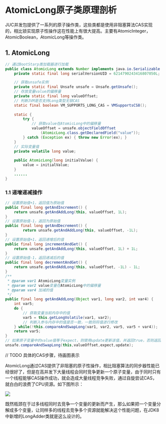 # AtomicLong原子类原理剖析

JUC并发包提供了一系列的原子操作类，这些类都是使用非阻塞算法CAS实现的，相比锁实现原子性操作这在性能上有很大提高。主要有AtomicInteger，AtomicBoolean，AtomicLong等操作类。



## 1. AtomicLong

```java
// 通过BootStarp类加载器进行加载
public class AtomicLong extends Number implements java.io.Serializable {
    private static final long serialVersionUID = 6214790243416807050L;

    // 获取unsafe实例
    private static final Unsafe unsafe = Unsafe.getUnsafe();
    // 存放变量value的偏移量
    private static final long valueOffset;
    // 判断JVM是否支持Long类型无锁CAS
    static final boolean VM_SUPPORTS_LONG_CAS = VMSupportsCS8();
	
    static {
        try {
            // 获取value在AtomicLong中的偏移量
            valueOffset = unsafe.objectFieldOffset
                (AtomicLong.class.getDeclaredField("value"));
        } catch (Exception ex) { throw new Error(ex); }
    }
	// 实际变量值
    private volatile long value;
    
    public AtomicLong(long initialValue) {
        value = initialValue;
    }
    ......
}

```

### 1.1 递增递减操作

```java
// 设置原始值+1，返回值为原始值
public final long getAndIncrement() {
    return unsafe.getAndAddLong(this, valueOffset, 1L);
}
// 设置原始值-1，返回为原始值
public final long getAndDecrement() {
        return unsafe.getAndAddLong(this, valueOffset, -1L);
}
// 设置原始值+1，返回递增后的值
public final long incrementAndGet() {
    return unsafe.getAndAddLong(this, valueOffset, 1L) + 1L;
}
// 设置原始值-1，返回递减后的值
public final long decrementAndGet() {
    return unsafe.getAndAddLong(this, valueOffset, -1L) - 1L;
}
/**
 * @param var1 AtomicLong变量实例
 * @param var2 value变量在AtomicLong中的偏移量
 * @param var4 加减的值
 */
public final long getAndAddLong(Object var1, long var2, int var4) {
    int var5;
    do {
        // 获取变量当前内存中的值
        var5 = this.getLongVolatile(var1, var2);
        // 判断入参与内存中的值是否一致，一致则将值进行修改
    } while(!this.compareAndSwapLong(var1, var2, var5, var5 + var4));
    return var5;
}
// 如果原子变量中的value值等于expect，则使用update更新该值，并返回true，否则返回false
unsafe.compareAndSwapLong(this,valueOffset,expect,update);
```

// TODO 具体的CAS步骤，待画图表示



AtomicLong通过CAS提供了非阻塞的原子性操作，相比阻塞算法的同步器性能已经很好了，但是在高并发下大量线程会同时竞争更新一个原子变量，由于同时只有一个线程能够CAS操作成功，就会造成大量线程竞争失败，通过自旋尝试CAS，就白白的浪费了CPU资源。如下图所示：

![](E:\JavaKnowledge\多线程\image\原子变量AtomicLong多线程竞争.png)

既然瓶颈在于过多线程同时去竞争一个变量的更新而产生，那么如果把一个变量分解成多个变量，让同样多的线程去竞争多个资源就能解决这个性能问题，在JDK8中新增的LongAdder类就是这么设计的。



